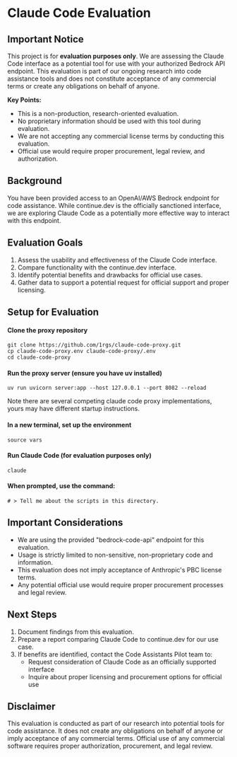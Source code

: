 # Claude Code Evaluation

## Important Notice

This project is for **evaluation purposes only**. We are assessing the Claude Code interface as a potential tool for use with your authorized Bedrock API endpoint. This evaluation is part of our ongoing research into code assistance tools and does not constitute acceptance of any commercial terms or create any obligations on behalf of anyone.

**Key Points:**
- This is a non-production, research-oriented evaluation.
- No proprietary information should be used with this tool during evaluation.
- We are not accepting any commercial license terms by conducting this evaluation.
- Official use would require proper procurement, legal review, and authorization.

## Background

You have been provided access to an OpenAI/AWS Bedrock endpoint for code assistance. While continue.dev is the officially sanctioned interface, we are exploring Claude Code as a potentially more effective way to interact with this endpoint.

## Evaluation Goals

1. Assess the usability and effectiveness of the Claude Code interface.
2. Compare functionality with the continue.dev interface.
3. Identify potential benefits and drawbacks for official use cases.
4. Gather data to support a potential request for official support and proper licensing.

## Setup for Evaluation

#### Clone the proxy repository

```
git clone https://github.com/1rgs/claude-code-proxy.git
cp claude-code-proxy.env claude-code-proxy/.env
cd claude-code-proxy
```

#### Run the proxy server (ensure you have uv installed)

```
uv run uvicorn server:app --host 127.0.0.1 --port 8082 --reload
```

Note there are several competing claude code proxy implementations, yours may
have different startup instructions.

#### In a new terminal, set up the environment

```
source vars
```

#### Run Claude Code (for evaluation purposes only)

```
claude
```

#### When prompted, use the command:

```
# > Tell me about the scripts in this directory.
```

## Important Considerations

- We are using the provided "bedrock-code-api" endpoint for this evaluation.
- Usage is strictly limited to non-sensitive, non-proprietary code and information.
- This evaluation does not imply acceptance of Anthropic's PBC license terms.
- Any potential official use would require proper procurement processes and legal review.

## Next Steps

1. Document findings from this evaluation.
2. Prepare a report comparing Claude Code to continue.dev for our use case.
3. If benefits are identified, contact the Code Assistants Pilot team to:
   - Request consideration of Claude Code as an officially supported interface
   - Inquire about proper licensing and procurement options for official use

## Disclaimer

This evaluation is conducted as part of our research into potential tools for code assistance. It does not create any obligations on behalf of anyone or imply acceptance of any commercial terms. Official use of any commercial software requires proper authorization, procurement, and legal review.
